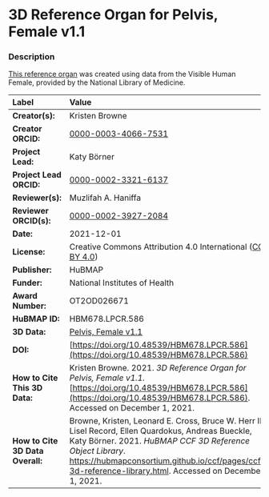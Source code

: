 # 3D Reference Organ for Pelvis, Female v1.1

### Description
[This reference organ](https://hubmapconsortium.github.io/ccf/pages/ccf-3d-reference-library.html) was created using data from the Visible Human Female, provided by the National Library of Medicine.

| Label | Value |
| :------------- |:-------------|
| **Creator(s):** | Kristen Browne |
| **Creator ORCID:** | [0000-0003-4066-7531](https://orcid.org/0000-0003-4066-7531) |
| **Project Lead:** | Katy B&ouml;rner |
| **Project Lead ORCID:** | [0000-0002-3321-6137](https://orcid.org/0000-0002-3321-6137) |
| **Reviewer(s):** | Muzlifah A. Haniffa | 
| **Reviewer ORCID(s):** |[0000-0002-3927-2084](https://doi.org/10.5072/0000-0002-3927-2084) |
| **Date:** | 2021-12-01 |
| **License:** | Creative Commons Attribution 4.0 International ([CC BY 4.0](https://creativecommons.org/licenses/by/4.0/)) |
| **Publisher:** | HuBMAP |
| **Funder:** | National Institutes of Health |
| **Award Number:** | OT2OD026671 |
| **HuBMAP ID:** | HBM678.LPCR.586 |
| **3D Data:** | [Pelvis, Female v1.1](https://hubmapconsortium.github.io/ccf-releases/v1.1/models/VH_F_Pelvis.glb) |
| **DOI:** | [https://doi.org/10.48539/HBM678.LPCR.586](https://doi.org/10.48539/HBM678.LPCR.586) |
| **How to Cite This 3D Data:** | Kristen Browne. 2021. *3D Reference Organ for Pelvis, Female v1.1.* [https://doi.org/10.48539/HBM678.LPCR.586](https://doi.org/10.48539/HBM678.LPCR.586). Accessed on December 1, 2021. |
| **How to Cite 3D Data Overall:** | Browne, Kristen, Leonard E. Cross, Bruce W. Herr II, Lisel Record, Ellen Quardokus, Andreas Bueckle, Katy B&ouml;rner. 2021. *HuBMAP CCF 3D Reference Object Library*. https://hubmapconsortium.github.io/ccf/pages/ccf-3d-reference-library.html. Accessed on December 1, 2021. |
